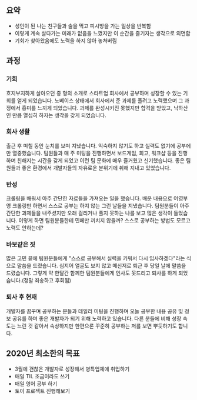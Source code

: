 ## 요약  

- 성인이 된 나는 친구들과 술을 먹고 피시방을 가는 일상을 반복함 
- 이렇게 계속 살다가는 미래가 없음을 느꼈지만 이 순간을 즐기자는 생각으로 외면함
- 기회가 찾아왔음에도 노력을 하지 않아 놓쳐버림

## 과정

### 기회 
흐지부지하게 살아오던 중 형의 소개로 스타트업 회사에서 공부하며 성장할 수 있는 기회를 얻게 되었습니다. 
노베이스 상태에서 회사에서 준 과제를 풀려고 노력했으며 그 과정에서 흥미를 느끼게 되었습니다. 
과제를 완성시키진 못했지만 합격을 받았고, 낙하산인 만큼 열심히 하자는 생각을 갖게 되었습니다. 

### 회사 생활
출근 후 며칠 동안 눈치를 보며 지냈습니다. 익숙하지 않기도 하고 실력도 없기에 공부에만 열중했습니다.
팀원들과 매 주 미팅을 진행하면서 보드게임, 회고, 워크샵 등을 진행하며 친해지는 시간을 갖게 되었고 이런 팀 문화에 매우 즐거웠고 신기했습니다.
좋은 팀원들과 좋은 환경에서 개발자들의 자유로운 분위기에 취해 지내고 있었습니다.

### 반성
크롤링을 배워서 아주 간단한 자료들을 가져오는 일을 했습니다. 
배운 내용으로 어영부영 크롤링만 하면서 스스로 공부는 하지 않는 그런 날들을 지냈습니다.
팀원분들이 아주 간단한 과제들을 내주셨지만 오래 걸리거나 풀지 못하는 나를 보고 많은 생각이 들었습니다.
이렇게 하면 팀원분들한테 민페만 끼치지 않을까? 스스로 공부하는 방법도 모르고 노력도 안하는데?

### 바보같은 짓
많은 고민 끝에 팀원분들에게 "스스로 공부해서 실력을 키워서 다시 입사하겠다"라는 식으로 말씀을 드렸습니다.
심지어 얼굴도 보지 않고 메신저로 퇴근 후 당일 날에 말씀을 드렸습니다.
그렇게 약 한달간 함께한 팀원분들에게 인사도 못드리고 퇴사를 하게 되었습니다.(정말 죄송하고 후회됨)

### 퇴사 후 현재
개발자를 꿈꾸며 공부하는 분들과 데일리 미팅을 진행하며 오늘 공부한 내용 공유 및 정보 공유를 하며 좋은 개발자가 되기 위해 노력하고 있습니다.
다른 분들에 비해 성장 속도는 느린 것 같아서 속상하지만 한편으론 꾸준히 공부하는 저를 보면 뿌듯하기도 합니다.

## 2020년 최소한의 목표
- 3월에 괜찮은 개발자로 성장해서 병특업체에 취업하기
- 매일 TIL 조금이라도 쓰기
- 매일 영어 공부 하기
- 토이 프로젝트 진행해보기
